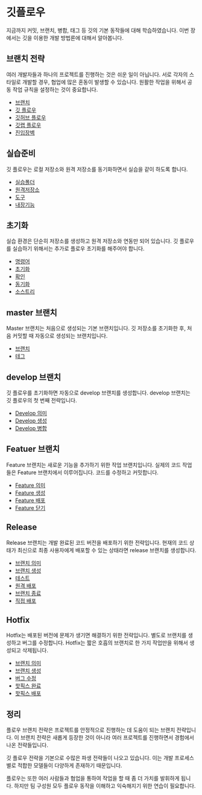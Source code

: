 # 깃플로우
지금까지 커밋, 브랜치, 병합, 태그 등 깃의 기본 동작들에 대해 학습하였습니다. 이번 장에서는 깃을 이용한 개발 방법론에 대해서 알아봅니다.

## 브랜치 전략
여러 개발자들과 하나의 프로젝트를 진행하는 것은 쉬운 일이 아닙니다. 서로 각자의 스타일로 개발할 경우, 협업에 많은 혼동이 발생할 수 있습니다. 원활한 작업을 위해서 공동 작업 규칙을 설정하는 것이 중요합니다.

* [브랜치](gitflow)
* [깃 플로우](gitflow)
* [깃허브 플로우](gitflow)
* [깃랩 플로우](gitflow)
* [진입장벽](gitflow)

## 실습준비
깃 플로우는 로컬 저장소와 원격 저장소를 동기화하면서 실습을 같이 하도록 합니다. 

* [실습폴더](practice)
* [원격저장소](practice)
* [도구](practice)
* [내장기능](practice)

## 초기화
실습 환경은 단순히 저장소를 생성하고 원격 저장소와 연동만 되어 있습니다. 깃 플로우를 실습하기 위해서는 추가로 플로우 초기화를 해주어야 합니다.

* [명령어](init)
* [초기화](init)
* [확인](init)
* [동기화](init)
* [소스트리](init)

## master 브랜치
Master 브랜치는 처음으로 생성되는 기본 브랜치입니다. 깃 저장소를 초기화한 후, 처음 커밋할 때 자동으로 생성되는 브랜치입니다. 

* [브랜치](master)
* [테그](master)

## develop 브랜치
깃 플로우를 초기화하면 자동으로 develop 브랜치를 생성합니다. develop 브랜치는 깃 플로우의 첫 번째 전략입니다. 

* [Develop 의미](develop)
* [Develop 생성](develop)
* [Develop 병합](develop)

## Featuer 브랜치
Feature 브랜치는 새로운 기능을 추가하기 위한 작업 브랜치입니다. 실제의 코드 작업들은 Feature 브랜치에서 이루어집니다. 코드를 수정하고 커밋합니다.
* [Feature 의미](feature)
* [Feature 생성](feature)
* [Feature 배포](feature)
* [Feature 닫기](feature)

## Release
Release 브랜치는 개발 완료된 코드 버전을 배포하기 위한 전략입니다. 현재의 코드 상태가 최신으로 최종 사용자에게 배포할 수 있는 상태라면 release 브랜치를 생성합니다.

* [브랜치 의미](release)
* [브랜치 생성](release)
* [테스트](release)
* [원격 배포](release)
* [브랜치 종료](release)
* [직접 배포](release)

## Hotfix
Hotfix는 배포된 버전에 문제가 생기면 해결하기 위한 전략입니다. 별도로 브랜치를 생성하고 버그를 수정합니다. Hotfix는 짧은 호흡의 브랜치로 한 가지 작업만을 위해서 생성되고 삭제됩니다.

* [브랜치 의미](hotfix)
* [브랜치 생성](hotfix)
* [버그 수정](hotfix)
* [핫픽스 완료](hotfix)
* [핫픽스 배포](hotfix)


## 정리
플로우 브랜치 전략은 프로젝트를 안정적으로 진행하는 데 도움이 되는 브랜치 전략입니다. 이 브랜치 전략은 새롭게 등장한 것이 아니라 여러 프로젝트를 진행하면서 경험에서 나온 전략들입니다.

깃 플로우 전략을 기본으로 수많은 파생 전략들이 나오고 있습니다. 이는 개발 프로세스별로 적합한 모델들이 다양하게 존재하기 때문입니다.

플로우는 또한 여러 사람들과 협업을 통하여 작업을 할 때 좀 더 가치를 발휘하게 됩니다. 하지만 팀 구성원 모두 플로우 동작을 이해하고 익숙해지기 위한 연습이 필요합니다.
